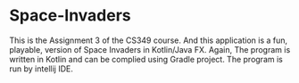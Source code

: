 # Space-Invaders
This is the Assignment 3 of the CS349 course. And this application is a fun, playable, version of Space Invaders in Kotlin/Java FX. Again, The program is written in Kotlin and can be complied using Gradle project. The program is run by intellij IDE.
